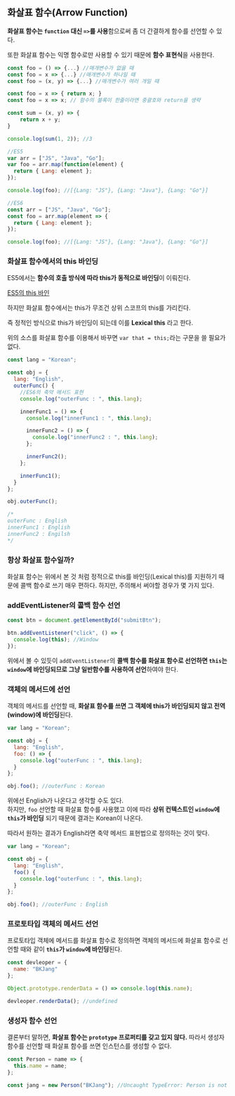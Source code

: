 ## 화살표 함수(Arrow Function)

**화살표 함수는 `function` 대신 `=>`를 사용**함으로써 좀 더 간결하게 함수를 선언할 수 있다.

또한 화살표 함수는 익명 함수로만 사용할 수 있기 때문에 **함수 표현식**을 사용한다.

```js
const foo = () => {...} //매개변수가 없을 때
const foo = x => {...} //매개변수가 하나일 때
const foo = (x, y) => {...} //매개변수가 여러 개일 때

const foo = x => { return x; }
const foo = x => x; // 함수의 블록이 한줄이라면 중괄호와 return을 생략

const sum = (x, y) => {
    return x + y;
}

console.log(sum(1, 2)); //3
```

```js
//ES5
var arr = ["JS", "Java", "Go"];
var foo = arr.map(function(element) {
  return { Lang: element };
});

console.log(foo); //[{Lang: "JS"}, {Lang: "Java"}, {Lang: "Go"}]

//ES6
const arr = ["JS", "Java", "Go"];
const foo = arr.map(element => {
  return { Lang: element };
});

console.log(foo); //[{Lang: "JS"}, {Lang: "Java"}, {Lang: "Go"}]
```

### 화살표 함수에서의 this 바인딩

ES5에서는 **함수의 호출 방식에 따라 this가 동적으로 바인딩**이 이뤄진다.

[ES5의 this 바인](https://github.com/BKJang/do-you-know-vanilla/issues/7)

하지만 화살표 함수에서는 this가 무조건 상위 스코프의 this를 가리킨다.

즉 정적인 방식으로 this가 바인딩이 되는데 이를 **Lexical this** 라고 한다.

위의 소스를 화살표 함수를 이용해서 바꾸면 `var that = this;`라는 구문을 쓸 필요가 없다.

```js
const lang = "Korean";

const obj = {
  lang: "English",
  outerFunc() {
    //ES6의 축약 메서드 표현
    console.log("outerFunc : ", this.lang);

    innerFunc1 = () => {
      console.log("innerFunc1 : ", this.lang);

      innerFunc2 = () => {
        console.log("innerFunc2 : ", this.lang);
      };

      innerFunc2();
    };

    innerFunc1();
  }
};

obj.outerFunc();

/*
outerFunc : English
innerFunc1 : English
innerFunc2 : Engilsh
*/
```

### 항상 화살표 함수일까?

화살표 함수는 위에서 본 것 처럼 정적으로 this를 바인딩(Lexical this)를 지원하기 때문에 콜백 함수로 쓰기 매우 편하다. 하지만, 주의해서 써야할 경우가 몇 가지 있다.

### addEventListener의 콜백 함수 선언

```js
const btn = document.getElementById("submitBtn");

btn.addEventListener("click", () => {
  console.log(this); //Window
});
```

위에서 볼 수 있듯이 `addEventListener`의 **콜백 함수를 화살표 함수로 선언하면 `this`는 `window`에 바인딩되므로 그냥 일반함수를 사용하여 선언**하여야 한다.

### 객체의 메서드에 선언

객체의 메서드를 선언할 때, **화살표 함수를 쓰면 그 객체에 this가 바인딩되지 않고 전역(window)에 바인딩**된다.

```js
var lang = "Korean";

const obj = {
  lang: "English",
  foo: () => {
    console.log("outerFunc : ", this.lang);
  }
};

obj.foo(); //outerFunc : Korean
```

위에선 English가 나온다고 생각할 수도 있다. <br/>하지만, `foo` 선언할 때 화살표 함수를 사용했고 이에 따라 **상위 컨텍스트인 `window`에 `this`가 바인딩** 되기 때문에 결과는 Korean이 나온다.

따라서 원하는 결과가 English라면 축약 메서드 표현법으로 정의하는 것이 맞다.

```js
var lang = "Korean";

const obj = {
  lang: "English",
  foo() {
    console.log("outerFunc : ", this.lang);
  }
};

obj.foo(); //outerFunc : English
```

### 프로토타입 객체의 메서드 선언

프로토타입 객체에 메서드를 화살표 함수로 정의하면 객체의 메서드에 화살표 함수로 선언할 때와 같이 **`this`가 `window`에 바인딩**된다.

```js
const devleoper = {
  name: "BKJang"
};

Object.prototype.renderData = () => console.log(this.name);

devleoper.renderData(); //undefined
```

### 생성자 함수 선언

결론부터 말하면, **화살표 함수는 `prototype` 프로퍼티를 갖고 있지 않다.** 따라서 생성자 함수를 선언할 때 화살표 함수를 쓰면 인스턴스를 생성할 수 없다.

```js
const Person = name => {
  this.name = name;
};

const jang = new Person("BKJang"); //Uncaught TypeError: Person is not a constructor
```
